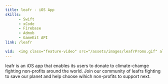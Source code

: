 ```yaml
---
title: leafr - iOS App
skills:
      - Swift
      - xCode
      - Firebase
      - Admob
      - GameKit API
link: /leafr

vid:  <img class="feature-video" src="/assets/images/leafrPromo.gif" alt ="Leafr Promo Video">
---
```

leafr is an iOS app that enables its users to donate to climate-chamge fighting non-profits around the world. Join our community of leafrs fighting to save our planet and help choose wihich non-profits to support next.